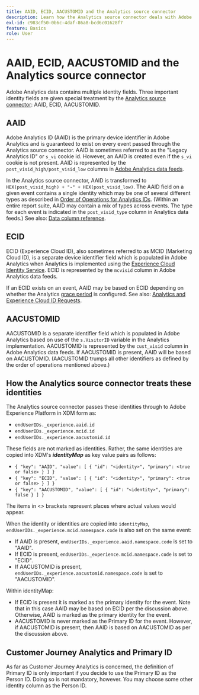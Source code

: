 ```yaml
---
title: AAID, ECID, AACUSTOMID and the Analytics source connector
description: Learn how the Analytics source connector deals with Adobe Analytics identity fields.
exl-id: c983cf50-0b6c-4daf-86a8-bcd6c01628f7
feature: Basics
role: User
---
```

# AAID, ECID, AACUSTOMID and the Analytics source connector

Adobe Analytics data contains multiple identity fields. Three important identity fields are given special treatment by the [Analytics source connector](https://experienceleague.adobe.com/docs/experience-platform/sources/ui-tutorials/create/adobe-applications/analytics.html): AAID, ECID, AACUSTOMID.

## AAID

Adobe Analytics ID (AAID) is the primary device identifier in Adobe Analytics and is guaranteed to exist on every event passed through the Analytics source connector. AAID is sometimes referred to as the "Legacy Analytics ID" or `s_vi` cookie id. However, an AAID is created even if the `s_vi` cookie is not present. AAID is represented by the `post_visid_high/post_visid_low` columns in [Adobe Analytics data feeds](https://experienceleague.adobe.com/docs/analytics/export/analytics-data-feed/data-feed-contents/datafeeds-reference.html#columns%2C-descriptions%2C-and-data-types). 

In the Analytics source connector, AAID is transformed to `HEX(post_visid_high) + "-" + HEX(post_visid_low)`. The AAID field on a given event contains a single identity which may be one of several different types as described in [Order of Operations for Analytics IDs](https://experienceleague.adobe.com/docs/id-service/using/reference/analytics-reference/analytics-order-of-operations.html%5B%5D). (Within an entire report suite, AAID may contain a mix of types across events. The type for each event is indicated in the `post_visid_type` column in Analytics data feeds.) See also: [Data column reference](https://experienceleague.adobe.com/docs/analytics/export/analytics-data-feed/data-feed-contents/datafeeds-reference.html).

## ECID

ECID (Experience Cloud ID), also sometimes referred to as MCID (Marketing Cloud ID), is a separate device identifier field which is populated in Adobe Analytics when Analytics is implemented using the [Experience Cloud Identity Service](https://experienceleague.adobe.com/docs/id-service/using/implementation/setup-analytics.html). ECID is represented by the `mcvisid` column in Adobe Analytics data feeds. 

If an ECID exists on an event, AAID may be based on ECID depending on whether the Analytics [grace period](https://experienceleague.adobe.com/docs/id-service/using/reference/analytics-reference/grace-period.html) is configured. See also: [Analytics and Experience Cloud ID Requests](https://experienceleague.adobe.com/docs/id-service/using/reference/analytics-reference/legacy-analytics.html).

## AACUSTOMID

AACUSTOMID is a separate identifier field which is populated in Adobe Analytics based on use of the `s.VisitorID` variable in the Analytics implementation. AACUSTOMID is represented by the `cust_visid` column in Adobe Analytics data feeds. If AACUSTOMID is present, AAID will be based on AACUSTOMID. (AACUSTOMID trumps all other identifiers as defined by the order of operations mentioned above.) 

## How the Analytics source connector treats these identities

The Analytics source connector passes these identities through to Adobe Experience Platform in XDM form as:

* `endUserIDs._experience.aaid.id`
* `endUserIDs._experience.mcid.id`
* `endUserIDs._experience.aacustomid.id`

These fields are not marked as identities. Rather, the same identities are copied into XDM's **_identityMap_** as key value pairs as follows:

* `{ "key": "AAID", "value": [ { "id": "<identity>", "primary": <true or false> } ] }`
* `{ "key": "ECID", "value": [ { "id": "<identity>", "primary": <true or false> } ] }`
* `{ "key": "AACUSTOMID", "value": [ { "id": "<identity>", "primary": false } ] }`

The items in <> brackets represent places where actual values would appear.

When the identity or identities are copied into `identityMap`, `endUserIDs._experience.mcid.namespace.code` is also set on the same event:

* If AAID is present, `endUserIDs._experience.aaid.namespace.code` is set to "AAID".
* If ECID is present, `endUserIDs._experience.mcid.namespace.code` is set to "ECID".
* If AACUSTOMID is present, `endUserIDs._experience.aacustomid.namespace.code` is set to "AACUSTOMID".

Within identityMap:

* If ECID is present it is marked as the primary identity for the event. Note that in this case AAID may be based on ECID per the discussion above.
Otherwise, AAID is marked as the primary identity for the event.
* AACUSTOMID is never marked as the Primary ID for the event. However, if AACUSTOMID is present, then AAID is based on AACUSTOMID as per the discussion above.

## Customer Journey Analytics and Primary ID

As far as Customer Journey Analytics is concerned, the definition of Primary ID is only important if you decide to use the Primary ID as the Person ID. Doing so is not mandatory, however. You may choose some other identity column as the Person ID.
